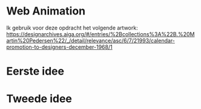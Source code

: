 # Web Animation
 
 Ik gebruik voor deze opdracht het volgende artwork: https://designarchives.aiga.org/#/entries/%2Bcollections%3A%22B.%20Martin%20Pedersen%22/_/detail/relevance/asc/6/7/21993/calendar-promotion-to-designers-december-1968/1
 
 
# Eerste idee



# Tweede idee
